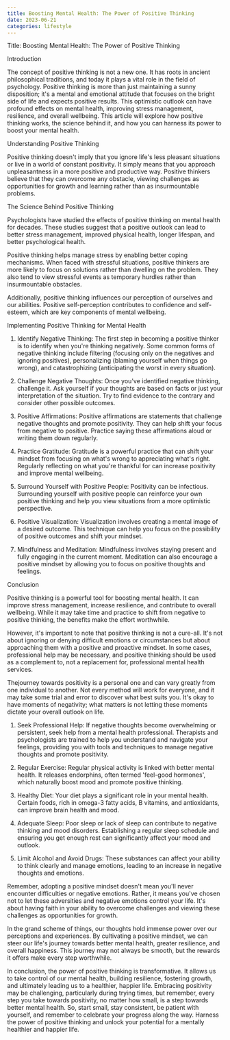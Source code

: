```yaml
---
title: Boosting Mental Health: The Power of Positive Thinking
date: 2023-06-21
categories: lifestyle
---
```


Title: Boosting Mental Health: The Power of Positive Thinking

Introduction

The concept of positive thinking is not a new one. It has roots in ancient philosophical traditions, and today it plays a vital role in the field of psychology. Positive thinking is more than just maintaining a sunny disposition; it's a mental and emotional attitude that focuses on the bright side of life and expects positive results. This optimistic outlook can have profound effects on mental health, improving stress management, resilience, and overall wellbeing. This article will explore how positive thinking works, the science behind it, and how you can harness its power to boost your mental health.

Understanding Positive Thinking

Positive thinking doesn't imply that you ignore life's less pleasant situations or live in a world of constant positivity. It simply means that you approach unpleasantness in a more positive and productive way. Positive thinkers believe that they can overcome any obstacle, viewing challenges as opportunities for growth and learning rather than as insurmountable problems.

The Science Behind Positive Thinking

Psychologists have studied the effects of positive thinking on mental health for decades. These studies suggest that a positive outlook can lead to better stress management, improved physical health, longer lifespan, and better psychological health.

Positive thinking helps manage stress by enabling better coping mechanisms. When faced with stressful situations, positive thinkers are more likely to focus on solutions rather than dwelling on the problem. They also tend to view stressful events as temporary hurdles rather than insurmountable obstacles.

Additionally, positive thinking influences our perception of ourselves and our abilities. Positive self-perception contributes to confidence and self-esteem, which are key components of mental wellbeing.

Implementing Positive Thinking for Mental Health

1. Identify Negative Thinking: The first step in becoming a positive thinker is to identify when you're thinking negatively. Some common forms of negative thinking include filtering (focusing only on the negatives and ignoring positives), personalizing (blaming yourself when things go wrong), and catastrophizing (anticipating the worst in every situation).

2. Challenge Negative Thoughts: Once you've identified negative thinking, challenge it. Ask yourself if your thoughts are based on facts or just your interpretation of the situation. Try to find evidence to the contrary and consider other possible outcomes.

3. Positive Affirmations: Positive affirmations are statements that challenge negative thoughts and promote positivity. They can help shift your focus from negative to positive. Practice saying these affirmations aloud or writing them down regularly.

4. Practice Gratitude: Gratitude is a powerful practice that can shift your mindset from focusing on what's wrong to appreciating what's right. Regularly reflecting on what you're thankful for can increase positivity and improve mental wellbeing.

5. Surround Yourself with Positive People: Positivity can be infectious. Surrounding yourself with positive people can reinforce your own positive thinking and help you view situations from a more optimistic perspective.

6. Positive Visualization: Visualization involves creating a mental image of a desired outcome. This technique can help you focus on the possibility of positive outcomes and shift your mindset.

7. Mindfulness and Meditation: Mindfulness involves staying present and fully engaging in the current moment. Meditation can also encourage a positive mindset by allowing you to focus on positive thoughts and feelings.

Conclusion

Positive thinking is a powerful tool for boosting mental health. It can improve stress management, increase resilience, and contribute to overall wellbeing. While it may take time and practice to shift from negative to positive thinking, the benefits make the effort worthwhile.

However, it's important to note that positive thinking is not a cure-all. It's not about ignoring or denying difficult emotions or circumstances but about approaching them with a positive and proactive mindset. In some cases, professional help may be necessary, and positive thinking should be used as a complement to, not a replacement for, professional mental health services.

Thejourney towards positivity is a personal one and can vary greatly from one individual to another. Not every method will work for everyone, and it may take some trial and error to discover what best suits you. It's okay to have moments of negativity; what matters is not letting these moments dictate your overall outlook on life.

1. Seek Professional Help: If negative thoughts become overwhelming or persistent, seek help from a mental health professional. Therapists and psychologists are trained to help you understand and navigate your feelings, providing you with tools and techniques to manage negative thoughts and promote positivity.

2. Regular Exercise: Regular physical activity is linked with better mental health. It releases endorphins, often termed 'feel-good hormones', which naturally boost mood and promote positive thinking.

3. Healthy Diet: Your diet plays a significant role in your mental health. Certain foods, rich in omega-3 fatty acids, B vitamins, and antioxidants, can improve brain health and mood.

4. Adequate Sleep: Poor sleep or lack of sleep can contribute to negative thinking and mood disorders. Establishing a regular sleep schedule and ensuring you get enough rest can significantly affect your mood and outlook.

5. Limit Alcohol and Avoid Drugs: These substances can affect your ability to think clearly and manage emotions, leading to an increase in negative thoughts and emotions.

Remember, adopting a positive mindset doesn't mean you'll never encounter difficulties or negative emotions. Rather, it means you've chosen not to let these adversities and negative emotions control your life. It's about having faith in your ability to overcome challenges and viewing these challenges as opportunities for growth.

In the grand scheme of things, our thoughts hold immense power over our perceptions and experiences. By cultivating a positive mindset, we can steer our life's journey towards better mental health, greater resilience, and overall happiness. This journey may not always be smooth, but the rewards it offers make every step worthwhile.

In conclusion, the power of positive thinking is transformative. It allows us to take control of our mental health, building resilience, fostering growth, and ultimately leading us to a healthier, happier life. Embracing positivity may be challenging, particularly during trying times, but remember, every step you take towards positivity, no matter how small, is a step towards better mental health. So, start small, stay consistent, be patient with yourself, and remember to celebrate your progress along the way. Harness the power of positive thinking and unlock your potential for a mentally healthier and happier life.